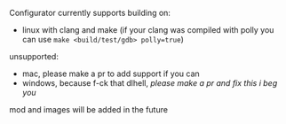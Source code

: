 Configurator currently supports building on:

- linux with clang and make (if your clang was compiled with polly you can use `make <build/test/gdb> polly=true`)

unsupported:

- mac, please make a pr to add support if you can
- windows, because f-ck that dlhell, *please make a pr and fix this i beg you*

mod and images will be added in the future
